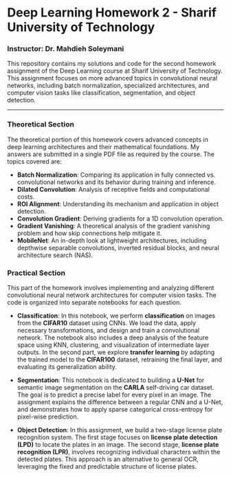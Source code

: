 # Deep Learning Homework 2 - Sharif University of Technology
### Instructor: Dr. Mahdieh Soleymani

This repository contains my solutions and code for the second homework assignment of the Deep Learning course at Sharif University of Technology. This assignment focuses on more advanced topics in convolutional neural networks, including batch normalization, specialized architectures, and computer vision tasks like classification, segmentation, and object detection.

---

### **Theoretical Section**

The theoretical portion of this homework covers advanced concepts in deep learning architectures and their mathematical foundations. My answers are submitted in a single PDF file as required by the course. The topics covered are:

* **Batch Normalization**: Comparing its application in fully connected vs. convolutional networks and its behavior during training and inference.
* **Dilated Convolution**: Analysis of receptive fields and computational costs.
* **ROI Alignment**: Understanding its mechanism and application in object detection.
* **Convolution Gradient**: Deriving gradients for a 1D convolution operation.
* **Gradient Vanishing**: A theoretical analysis of the gradient vanishing problem and how skip connections help mitigate it.
* **MobileNet**: An in-depth look at lightweight architectures, including depthwise separable convolutions, inverted residual blocks, and neural architecture search (NAS).

### **Practical Section**

This part of the homework involves implementing and analyzing different convolutional neural network architectures for computer vision tasks. The code is organized into separate notebooks for each question.

* **Classification**: In this notebook, we perform **classification** on images from the **CIFAR10** dataset using CNNs. We load the data, apply necessary transformations, and design and train a convolutional network. The notebook also includes a deep analysis of the feature space using KNN, clustering, and visualization of intermediate layer outputs. In the second part, we explore **transfer learning** by adapting the trained model to the **CIFAR100** dataset, retraining the final layer, and evaluating its generalization ability.

* **Segmentation**: This notebook is dedicated to building a **U-Net** for semantic image segmentation on the **CARLA** self-driving car dataset. The goal is to predict a precise label for every pixel in an image.  The assignment explains the difference between a regular CNN and a U-Net, and demonstrates how to apply sparse categorical cross-entropy for pixel-wise prediction.

* **Object Detection**: In this assignment, we build a two-stage license plate recognition system. The first stage focuses on **license plate detection (LPD)** to locate the plates in an image. The second stage, **license plate recognition (LPR)**, involves recognizing individual characters within the detected plates. This approach is an alternative to general OCR, leveraging the fixed and predictable structure of license plates.
